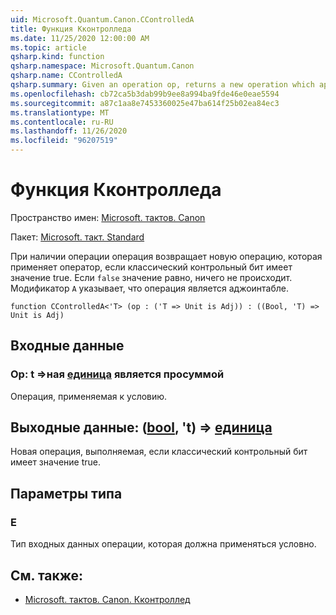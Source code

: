 ```yaml
---
uid: Microsoft.Quantum.Canon.CControlledA
title: Функция Кконтролледа
ms.date: 11/25/2020 12:00:00 AM
ms.topic: article
qsharp.kind: function
qsharp.namespace: Microsoft.Quantum.Canon
qsharp.name: CControlledA
qsharp.summary: Given an operation op, returns a new operation which applies the op if a classical control bit is true. If `false`, nothing happens. The modifier `A` indicates that the operation is adjointable.
ms.openlocfilehash: cb72ca5b3dab99b9ee8a994ba9fde46e0eae5594
ms.sourcegitcommit: a87c1aa8e7453360025e47ba614f25b02ea84ec3
ms.translationtype: MT
ms.contentlocale: ru-RU
ms.lasthandoff: 11/26/2020
ms.locfileid: "96207519"
---
```

# <a name="ccontrolleda-function"></a>Функция Кконтролледа

Пространство имен: [Microsoft. тактов. Canon](xref:Microsoft.Quantum.Canon)

Пакет: [Microsoft. такт. Standard](https://nuget.org/packages/Microsoft.Quantum.Standard)


При наличии операции операция возвращает новую операцию, которая применяет оператор, если классический контрольный бит имеет значение true. Если `false` значение равно, ничего не происходит.
Модификатор `A` указывает, что операция является аджоинтабле.

```qsharp
function CControlledA<'T> (op : ('T => Unit is Adj)) : ((Bool, 'T) => Unit is Adj)
```


## <a name="input"></a>Входные данные

### <a name="op--t--unit--is-adj"></a>Op: t =>ная [единица](xref:microsoft.quantum.lang-ref.unit)  является просуммой

Операция, применяемая к условию.



## <a name="output--boolt--unit--is-adj"></a>Выходные данные: ([bool](xref:microsoft.quantum.lang-ref.bool), 't) => [единица](xref:microsoft.quantum.lang-ref.unit)

Новая операция, выполняемая, если классический контрольный бит имеет значение true.

## <a name="type-parameters"></a>Параметры типа

### <a name="t"></a>Е

Тип входных данных операции, которая должна применяться условно.

## <a name="see-also"></a>См. также:

- [Microsoft. тактов. Canon. Кконтроллед](xref:Microsoft.Quantum.Canon.CControlled)